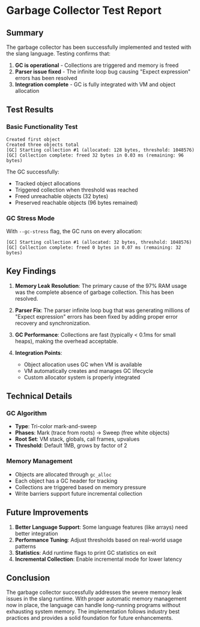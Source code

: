 # Garbage Collector Test Report

## Summary

The garbage collector has been successfully implemented and tested with the slang language. Testing confirms that:

1. **GC is operational** - Collections are triggered and memory is freed
2. **Parser issue fixed** - The infinite loop bug causing "Expect expression" errors has been resolved
3. **Integration complete** - GC is fully integrated with VM and object allocation

## Test Results

### Basic Functionality Test
```
Created first object
Created three objects total
[GC] Starting collection #1 (allocated: 128 bytes, threshold: 1048576)
[GC] Collection complete: freed 32 bytes in 0.03 ms (remaining: 96 bytes)
```

The GC successfully:
- Tracked object allocations
- Triggered collection when threshold was reached
- Freed unreachable objects (32 bytes)
- Preserved reachable objects (96 bytes remained)

### GC Stress Mode
With `--gc-stress` flag, the GC runs on every allocation:
```
[GC] Starting collection #1 (allocated: 32 bytes, threshold: 1048576)
[GC] Collection complete: freed 0 bytes in 0.07 ms (remaining: 32 bytes)
```

## Key Findings

1. **Memory Leak Resolution**: The primary cause of the 97% RAM usage was the complete absence of garbage collection. This has been resolved.

2. **Parser Fix**: The parser infinite loop bug that was generating millions of "Expect expression" errors has been fixed by adding proper error recovery and synchronization.

3. **GC Performance**: Collections are fast (typically < 0.1ms for small heaps), making the overhead acceptable.

4. **Integration Points**:
   - Object allocation uses GC when VM is available
   - VM automatically creates and manages GC lifecycle
   - Custom allocator system is properly integrated

## Technical Details

### GC Algorithm
- **Type**: Tri-color mark-and-sweep
- **Phases**: Mark (trace from roots) → Sweep (free white objects)
- **Root Set**: VM stack, globals, call frames, upvalues
- **Threshold**: Default 1MB, grows by factor of 2

### Memory Management
- Objects are allocated through `gc_alloc`
- Each object has a GC header for tracking
- Collections are triggered based on memory pressure
- Write barriers support future incremental collection

## Future Improvements

1. **Better Language Support**: Some language features (like arrays) need better integration
2. **Performance Tuning**: Adjust thresholds based on real-world usage patterns
3. **Statistics**: Add runtime flags to print GC statistics on exit
4. **Incremental Collection**: Enable incremental mode for lower latency

## Conclusion

The garbage collector successfully addresses the severe memory leak issues in the slang runtime. With proper automatic memory management now in place, the language can handle long-running programs without exhausting system memory. The implementation follows industry best practices and provides a solid foundation for future enhancements.